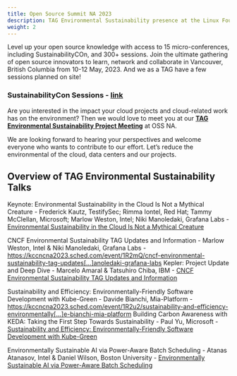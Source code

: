 ```yaml
---
title: Open Source Summit NA 2023
description: TAG Environmental Sustainability presence at the Linux Foundation’s flagship conference in Vancouver, British Columbia from 10-12 May, 2023.
weight: 2
---
```


Level up your open source knowledge with access to 15 micro-conferences, including SustainabilityCOn, and 300+ sessions. Join the ultimate gathering of open source innovators to learn, network and collaborate in Vancouver, British Columbia from 10-12 May, 2023.
And we as a TAG have a few sessions planned on site!

### SustainabilityCon Sessions - [link](https://events.linuxfoundation.org/open-source-summit-north-america/program/schedule/)

Are you interested in the impact your cloud projects and cloud-related work has on the environment?
Then we would love to meet you at our [**TAG Environmental Sustainability Project Meeting**](https://tockify.com/cncf.public.events/detail/598/1683747900000) at OSS NA.

We are looking forward to hearing your perspectives and welcome everyone who wants to contribute to our effort.
Let’s reduce the environmental of the cloud, data centers and our projects.

## Overview of TAG Environmental Sustainability Talks
Keynote: Environmental Sustainability in the Cloud Is Not a Mythical Creature - Frederick Kautz, TestifySec; Rimma Iontel, Red Hat; Tammy McClellan, Microsoft; Marlow Weston, Intel; Niki Manoledaki, Grafana Labs - [Environmental Sustainability in the Cloud Is Not a Mythical Creature](https://kccncna2023.sched.com/event/1R4Tl/keynote-environmental-sustainability-in-the-c[…]anoledaki-grafana-labs)

CNCF Environmental Sustainability TAG Updates and Information - Marlow Weston, Intel & Niki Manoledaki, Grafana Labs - https://kccncna2023.sched.com/event/1R2mQ/cncf-environmental-sustainability-tag-updates[…]anoledaki-grafana-labs
Kepler: Project Update and Deep Dive - Marcelo Amaral & Tatsuhiro Chiba, IBM - [CNCF Environmental Sustainability TAG Updates and Information](https://kccncna2023.sched.com/event/1R2rh/kepler-project-update-and-deep-dive-marcelo-amaral-tatsuhiro-chiba-ibm)

Sustainability and Efficiency: Environmentally-Friendly Software Development with Kube-Green - Davide Bianchi, Mia-Platform - https://kccncna2023.sched.com/event/1R2u2/sustainability-and-efficiency-environmentally[…]e-bianchi-mia-platform
Building Carbon Awareness with KEDA: Taking the First Step Towards Sustainability - Paul Yu, Microsoft - [Sustainability and Efficiency: Environmentally-Friendly Software Development with Kube-Green](https://kccncna2023.sched.com/event/1TeMO/building-carbon-awareness-with-keda-taking-th[…]lity-paul-yu-microsoft)

Environmentally Sustainable AI via Power-Aware Batch Scheduling - Atanas Atanasov, Intel & Daniel Wilson, Boston University - [Environmentally Sustainable AI via Power-Aware Batch Scheduling](https://kccncna2023.sched.com/event/1R2tJ/environmentally-sustainable-ai-via-power-awar[…]lson-boston-university)
